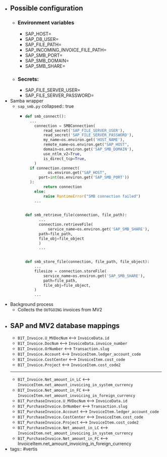 - ## Possible configuration
	- ### Environment variables
		- SAP_HOST=
		- SAP_DB_USER=
		- SAP_FILE_PATH=
		- SAP_INCOMING_INVOICE_FILE_PATH=
		- SAP_SMB_PORT=
		- SAP_SMB_DOMAIN=
		- SAP_SMB_SHARE=
	- ### Secrets:
		- SAP_FILE_SERVER_USER=
		- SAP_FILE_SERVER_PASSWORD=
- Samba wrapper
	- `sap_smb.py`
	  collapsed:: true
		- ```python
		  def smb_connect():
		  	...
		      connection = SMBConnection(
		          read_secret('SAP_FILE_SERVER_USER'),
		          read_secret('SAP_FILE_SERVER_PASSWORD'),
		          my_name=os.environ.get('HOST_NAME'),
		          remote_name=os.environ.get("SAP_HOST",
		          domain=os.environ.get('SAP_SMB_DOMAIN'),
		          use_ntlm_v2=True,
		          is_direct_tcp=True,
		      )
		  	if connection.connect(
		        	os.environ.get("SAP_HOST", 
		  		port=int(os.environ.get('SAP_SMB_PORT'))
		  	):
		          return connection
		      else:
		          raise RuntimeError("SMB connection failed")
		      ...
		      
		      
		  def smb_retrieve_file(connection, file_path):
		    	...
		    	connection.retrieveFile(
		    		service_name=os.environ.get('SAP_SMB_SHARE'),
		      	path=file_path,
		      	file_obj=file_object
		    	)
		    	...
		  
		      
		  def smb_store_file(connection, file_path, file_object):
		      ...
		      filesize = connection.storeFile(
		          service_name=os.environ.get('SAP_SMB_SHARE'),
		          path=file_path,
		          file_obj=file_object,
		      )
		      ...
		  ```
- Background process
	- Collects the `OUTGOING` invoices from MV2
- ## SAP and MV2 database mappings
	- `B1T_Invoice.U_MVDocNum` <--> `InvoiceData.id`
	- `B1T_Invoice.DocNum` <--> `InvoiceData.invoice_number`
	- `B1T_Invoice.OrNumber` <--> `Transaction.slug`
	- `B1T_Invoice.Account` <--> `InvoiceItem.ledger_account_code`
	- `B1T_Invoice.CostCenter` <--> `InvoiceItem.cost_code`
	- `B1T_Invoice.Project` <--> `InvoiceItem.cost_code2`
	- ---
	- `B1T_Invoice.Net_amount_in_LC` <--> `InvoiceItem.net_amount_invoicing_in_system_currency`
	- `B1T_Invoice.Net_amount_in_FC` <--> `InvoiceItem.net_amount_invoicing_in_foreign_currency`
	- `B1T_PurchaseInvoice.U_MVDocNum` <--> `InvoiceData.id`
	- `B1T_PurchaseInvoice.OrNumber` <--> `Transaction.slug`
	- `B1T_PurchaseInvoice.Account` <--> `InvoiceItem.ledger_account_code`
	- `B1T_PurchaseInvoice.CostCenter` <--> `InvoiceItem.cost_code`
	- `B1T_PurchaseInvoice.Project` <--> `InvoiceItem.cost_code2`
	- `B1T_PurchaseInvoice.Net_amount_in_LC` <--> `InvoiceItem.net_amount_invoicing_in_system_currency`
	- `B1T_PurchaseInvoice.Net_amount_in_FC` <--> InvoiceItem.net_amount_invoicing_in_foreign_currency
- tags:: #vertis